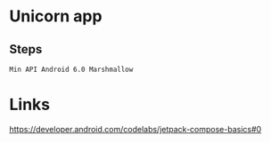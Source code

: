 # Unicorn app

## Steps

```
Min API Android 6.0 Marshmallow
```
# Links 
https://developer.android.com/codelabs/jetpack-compose-basics#0
